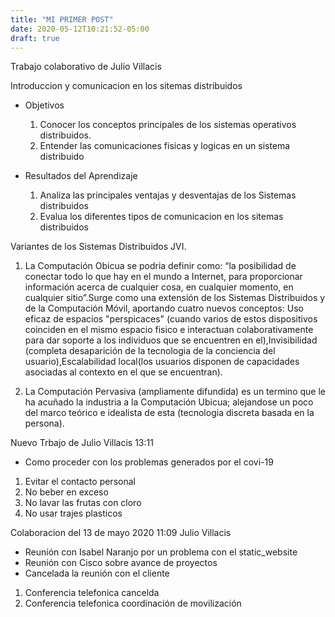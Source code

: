 ```yaml
---
title: "MI PRIMER POST"
date: 2020-05-12T10:21:52-05:00
draft: true
---
```


Trabajo colaborativo de Julio Villacis

Introduccion y comunicacion en los sitemas distribuidos

- Objetivos
  
  1. Conocer los conceptos principales de los sistemas operativos distribuidos.
  2. Entender las comunicaciones fisicas y logicas en un sistema distribuido

- Resultados del Aprendizaje

  1. Analiza las principales ventajas y desventajas de los Sistemas distribuidos
  2. Evalua los diferentes tipos de comunicacion en los sitemas distribuidos 

Variantes de los Sistemas Distribuidos JVI.

1. La Computación Obicua se podria definir como: “la posibilidad de conectar todo lo que hay en el mundo a Internet, para proporcionar información acerca de cualquier cosa, en cualquier momento, en cualquier sitio”.Surge como una extensión de los Sistemas Distribuidos y de la Computación Móvil, aportando cuatro nuevos conceptos: Uso eficaz de espacios "perspicaces" (cuando varios de estos dispositivos coinciden en el mismo espacio fisico e interactuan colaborativamente para dar soporte a los individuos que se encuentren en el),Invisibilidad (completa desaparición de la tecnologia de la conciencia del usuario),Escalabilidad local(los usuarios disponen de capacidades asociadas al contexto en el que se encuentran).

2. La Computación Pervasiva (ampliamente difundida) es un termino que le ha acuñado la industria a la Computación Ubicua; alejandose un poco del marco teórico e idealista de esta (tecnologia discreta basada en la persona).


Nuevo Trbajo de Julio Villacis 13:11

- Como proceder con los problemas generados por el covi-19

1. Evitar el contacto personal 
2. No beber en exceso
3. No lavar las frutas con cloro
4. No usar trajes plasticos

Colaboracion del 13 de mayo 2020 11:09 Julio Villacis

- Reunión con Isabel Naranjo por un problema con el static_website
- Reunión con Cisco sobre avance de proyectos
- Cancelada la reunión con el cliente

1. Conferencia telefonica cancelda
2. Conferencia telefonica coordinación de movilización


